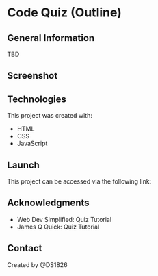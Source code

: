 # Code Quiz (Outline)

## General Information
TBD

## Screenshot

## Technologies
This project was created with: 
* HTML
* CSS
* JavaScript

## Launch
This project can be accessed via the following link:

## Acknowledgments

* Web Dev Simplified: Quiz Tutorial
* James Q Quick: Quiz Tutorial

## Contact
Created by @DS1826
